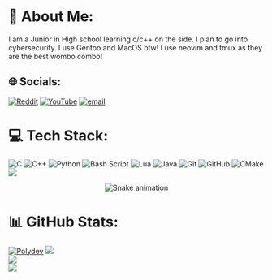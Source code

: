 # 💫 About Me:
I am a Junior in High school learning c/c++ on the side. I plan to go into cybersecurity. I use Gentoo and MacOS btw! I use neovim and tmux as they are the best wombo combo!


## 🌐 Socials:
[![Reddit](https://img.shields.io/badge/Reddit-%23FF4500.svg?logo=Reddit&logoColor=white)](https://reddit.com/user/https://www.reddit.com/user/Inevitable-Series879/) [![YouTube](https://img.shields.io/badge/YouTube-%23FF0000.svg?logo=YouTube&logoColor=white)](https://youtube.com/@https://www.youtube.com/@DarthMooMancer) [![email](https://img.shields.io/badge/Email-D14836?logo=gmail&logoColor=white)](mailto:dmm.dev@pm.me) 

# 💻 Tech Stack:
![C](https://img.shields.io/badge/c-%2300599C.svg?style=for-the-badge&logo=c&logoColor=white) ![C++](https://img.shields.io/badge/c++-%2300599C.svg?style=for-the-badge&logo=c%2B%2B&logoColor=white) ![Python](https://img.shields.io/badge/python-3670A0?style=for-the-badge&logo=python&logoColor=ffdd54) ![Bash Script](https://img.shields.io/badge/bash_script-%23121011.svg?style=for-the-badge&logo=gnu-bash&logoColor=white) ![Lua](https://img.shields.io/badge/lua-%232C2D72.svg?style=for-the-badge&logo=lua&logoColor=white) ![Java](https://img.shields.io/badge/java-%23ED8B00.svg?style=for-the-badge&logo=openjdk&logoColor=white) ![Git](https://img.shields.io/badge/git-%23F05033.svg?style=for-the-badge&logo=git&logoColor=white) ![GitHub](https://img.shields.io/badge/github-%23121011.svg?style=for-the-badge&logo=github&logoColor=white) ![CMake](https://img.shields.io/badge/CMake-%23008FBA.svg?style=for-the-badge&logo=cmake&logoColor=white)
[![](https://visitcount.itsvg.in/api?id=DarthMooMancer&icon=1&color=4)](https://visitcount.itsvg.in)
<div align="center">
  <img src="https://profile-readme-generator.com/assets/snake.svg" alt="Snake animation" />
</div>

# 📊 GitHub Stats:
[![Polydev](https://github-readme-stats.vercel.app/api/pin?username=DarthMooMancer&repo=Polydev&theme=onedark)](https://github.com/DarthMooMancer/Polydev)
![](https://github-readme-stats.vercel.app/api?username=DarthMooMancer&theme=onedark&hide_border=false&include_all_commits=false&count_private=false)<br/>
![](https://nirzak-streak-stats.vercel.app/?user=DarthMooMancer&theme=onedark&hide_border=false)<br/>
![](https://github-readme-stats.vercel.app/api/top-langs/?username=DarthMooMancer&theme=onedark&hide_border=false&include_all_commits=false&count_private=false&layout=compact)
